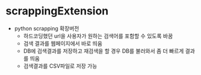 # scrappingExtension
 - python scrapping 확장버전
   - 하드코딩했던 url을 사용자가 원하는 검색어를 포함할 수 있도록 바꿈
   - 검색 결과를 웹페이지에서 바로 띄움
   - DB에 검색결과를 저장하고 재검색을 할 경우 DB를 불러와서 좀 더 빠르게 결과를 띄움
   - 검색결과를 CSV파일로 저장 가능 
 
